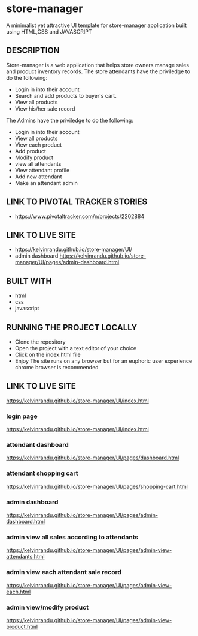 # store-manager
A minimalist yet attractive UI template for store-manager application built using HTML,CSS and JAVASCRIPT
## DESCRIPTION
Store-manager is a web application that helps store owners manage sales and product inventory records.
The store attendants have the priviledge to do the following:
- Login in into their account
- Search and add products to buyer's cart.
- View all products
- View his/her sale record

The Admins have the priviledge to do the following:
- Login in into their account
- View all products
- View each product
- Add product
- Modify product
- view all attendants
- View attendant profile
- Add new attendant
- Make an attendant admin

## LINK TO PIVOTAL TRACKER STORIES
- https://www.pivotaltracker.com/n/projects/2202884
## LINK TO LIVE SITE
- https://kelvinrandu.github.io/store-manager/UI/
- admin dashboard https://kelvinrandu.github.io/store-manager/UI/pages/admin-dashboard.html
## BUILT WITH
- html
- css
- javascript
## RUNNING THE PROJECT LOCALLY
- Clone the repository
- Open the project with a text editor of your choice
- Click on the index.html file
- Enjoy 
The site runs on any browser but for an euphoric user experience chrome browser is recommended 
## LINK TO LIVE SITE
https://kelvinrandu.github.io/store-manager/UI/index.html
### login page
https://kelvinrandu.github.io/store-manager/UI/index.html

### attendant dashboard
https://kelvinrandu.github.io/store-manager/UI/pages/dashboard.html
### attendant shopping cart
https://kelvinrandu.github.io/store-manager/UI/pages/shopping-cart.html



### admin dashboard
https://kelvinrandu.github.io/store-manager/UI/pages/admin-dashboard.html
### admin view all sales according to attendants
https://kelvinrandu.github.io/store-manager/UI/pages/admin-view-attendants.html
### admin view each attendant sale record
https://kelvinrandu.github.io/store-manager/UI/pages/admin-view-each.html
### admin view/modify product
https://kelvinrandu.github.io/store-manager/UI/pages/admin-view-product.html



